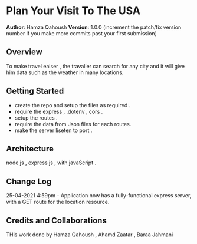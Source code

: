 # Plan Your Visit To The USA

**Author**: Hamza Qahoush
**Version**: 1.0.0 (increment the patch/fix version number if you make more commits past your first submission)

## Overview
To make travel eaiser , the travaller can search for any city and it will give him data such as the weather in many locations.

## Getting Started
- create the repo and setup the files as required .
- require the express , .dotenv , cors .
- setup the routes  .
- require the data from Json files for each routes.
- make the server liseten to port .


## Architecture
node js , express js , with javaScript .

## Change Log
25-04-2021 4:59pm - Application now has a fully-functional express server, with a GET route for the location resource.

## Credits and Collaborations
THis work done by Hamza Qahoush , Ahamd Zaatar , Baraa Jahmani 